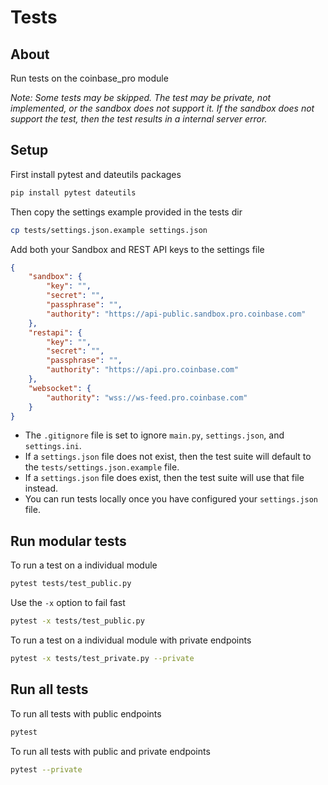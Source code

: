 # Tests

## About

Run tests on the coinbase_pro module

_Note: Some tests may be skipped.
The test may be private, not implemented, or the sandbox does not support it.
If the sandbox does not support the test, then the test results in a internal server error._

## Setup

First install pytest and dateutils packages

```sh
pip install pytest dateutils
```

Then copy the settings example provided in the tests dir

```sh
cp tests/settings.json.example settings.json
```

Add both your Sandbox and REST API keys to the settings file

```json
{
    "sandbox": {
        "key": "",
        "secret": "",
        "passphrase": "",
        "authority": "https://api-public.sandbox.pro.coinbase.com"
    },
    "restapi": {
        "key": "",
        "secret": "",
        "passphrase": "",
        "authority": "https://api.pro.coinbase.com"
    },
    "websocket": {
        "authority": "wss://ws-feed.pro.coinbase.com"
    }
}
```


- The `.gitignore` file is set to ignore `main.py`, `settings.json`, and `settings.ini`.
- If a `settings.json` file does not exist, then the test suite will default to the `tests/settings.json.example` file.
- If a `settings.json` file does exist, then the test suite will use that file instead.
- You can run tests locally once you have configured your `settings.json` file. 

## Run modular tests

To run a test on a individual module

```sh
pytest tests/test_public.py
```

Use the `-x` option to fail fast

```sh
pytest -x tests/test_public.py
```

To run a test on a individual module with private endpoints

```sh
pytest -x tests/test_private.py --private
```

## Run all tests

To run all tests with public endpoints

```sh
pytest
```

To run all tests with public and private endpoints

```sh
pytest --private
```
